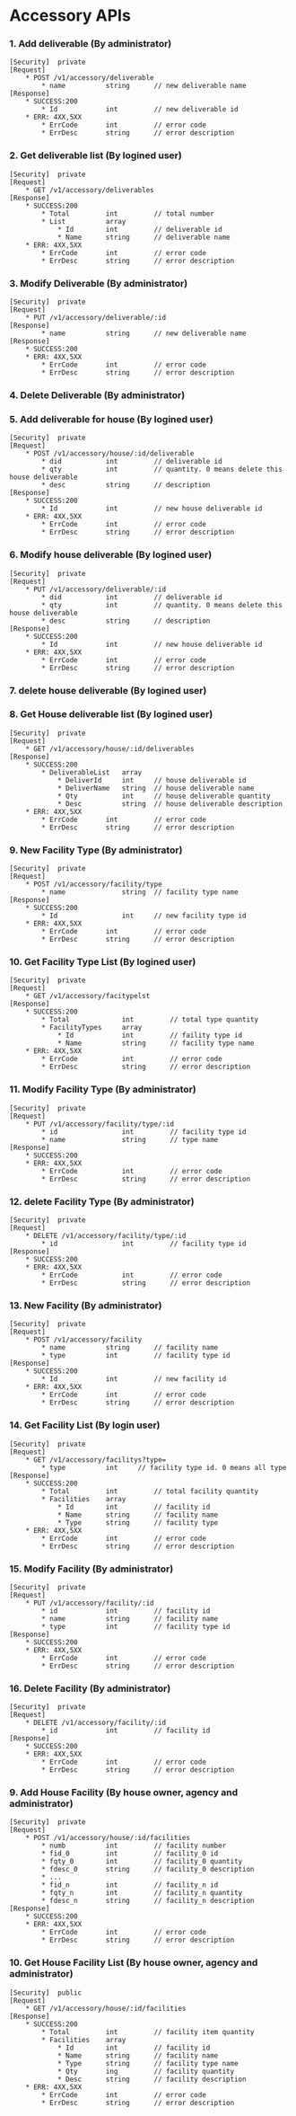 # Accessory APIs

### 1. Add deliverable (By administrator)
	[Security]	private
	[Request]
  		* POST /v1/accessory/deliverable
	  		* name			string		// new deliverable name
	[Response]
		* SUCCESS:200 
			* Id			int			// new deliverable id
		* ERR: 4XX,5XX
	  		* ErrCode		int			// error code
	  		* ErrDesc		string		// error description


### 2. Get deliverable list (By logined user)
	[Security]	private
	[Request]
  		* GET /v1/accessory/deliverables
	[Response]
		* SUCCESS:200 
			* Total			int			// total number
			* List			array
				* Id		int			// deliverable id
				* Name		string		// deliverable name
		* ERR: 4XX,5XX
	  		* ErrCode		int			// error code
	  		* ErrDesc		string		// error description

### 3. Modify Deliverable (By administrator)
	[Security]	private
	[Request]
  		* PUT /v1/accessory/deliverable/:id
	[Response]
	  		* name			string		// new deliverable name
	[Response]
		* SUCCESS:200 
		* ERR: 4XX,5XX
	  		* ErrCode		int			// error code
	  		* ErrDesc		string		// error description

### 4. Delete Deliverable (By administrator)

### 5. Add deliverable for house (By logined user)
	[Security]	private
	[Request]
  		* POST /v1/accessory/house/:id/deliverable
	  		* did			int			// deliverable id
	  		* qty			int			// quantity. 0 means delete this house deliverable
	  		* desc			string		// description 
  	[Response]
		* SUCCESS:200 
			* Id			int			// new house deliverable id
		* ERR: 4XX,5XX
	  		* ErrCode		int			// error code
	  		* ErrDesc		string		// error description

### 6. Modify house deliverable (By logined user)
	[Security]	private
	[Request]
  		* PUT /v1/accessory/deliverable/:id
	  		* did			int			// deliverable id
	  		* qty			int			// quantity. 0 means delete this house deliverable
	  		* desc			string		// description 
  	[Response]
		* SUCCESS:200 
			* Id			int			// new house deliverable id
		* ERR: 4XX,5XX
	  		* ErrCode		int			// error code
	  		* ErrDesc		string		// error description

### 7. delete house deliverable (By logined user)

### 8. Get House deliverable list (By logined user)
	[Security]	private
	[Request]
  		* GET /v1/accessory/house/:id/deliverables
  	[Response]
		* SUCCESS:200 
			* DeliverableList	array
				* DeliverId		int		// house deliverable id
				* DeliverName	string	// house deliverable name
				* Qty			int		// house deliverable quantity
				* Desc			string	// house deliverable description 
		* ERR: 4XX,5XX
	  		* ErrCode		int			// error code
	  		* ErrDesc		string		// error description


### 9. New Facility Type (By administrator)
	[Security]	private
	[Request]
  		* POST /v1/accessory/facility/type
	  		* name				string	// facility type name
  	[Response]
		* SUCCESS:200 
			* Id				int		// new facility type id
		* ERR: 4XX,5XX
	  		* ErrCode		int			// error code
	  		* ErrDesc		string		// error description


### 10. Get Facility Type List (By logined user)
	[Security]	private
	[Request]
  		* GET /v1/accessory/facitypelst
  	[Response]
		* SUCCESS:200 
			* Total				int			// total type quantity
			* FacilityTypes		array
				* Id			int			// faility type id
				* Name			string		// facility type name
		* ERR: 4XX,5XX
	  		* ErrCode			int			// error code
	  		* ErrDesc			string		// error description

### 11. Modify Facility Type (By administrator)
	[Security]	private
	[Request]
  		* PUT /v1/accessory/facility/type/:id
	  		* id 				int 		// facility type id
	  		* name				string		// type name
  	[Response]
		* SUCCESS:200 
		* ERR: 4XX,5XX
	  		* ErrCode			int			// error code
	  		* ErrDesc			string		// error description

### 12. delete Facility Type (By administrator)
	[Security]	private
	[Request]
  		* DELETE /v1/accessory/facility/type/:id
	  		* id 				int 		// facility type id
  	[Response]
		* SUCCESS:200 
		* ERR: 4XX,5XX
	  		* ErrCode			int			// error code
	  		* ErrDesc			string		// error description

### 13. New Facility (By administrator)
	[Security]	private
	[Request]
  		* POST /v1/accessory/facility
	  		* name			string		// facility name
	  		* type			int			// facility type id
  	[Response]
		* SUCCESS:200 
			* Id			int			// new facility id
		* ERR: 4XX,5XX
	  		* ErrCode		int			// error code
	  		* ErrDesc		string		// error description


### 14. Get Facility List (By login user)
	[Security]	private
	[Request]
  		* GET /v1/accessory/facilitys?type=
	  		* type			int		// facility type id. 0 means all type
  	[Response]
		* SUCCESS:200
			* Total			int			// total facility quantity
			* Facilities	array 
				* Id		int			// facility id
				* Name		string		// facility name
				* Type		string		// facility type
		* ERR: 4XX,5XX
	  		* ErrCode		int			// error code
	  		* ErrDesc		string		// error description

### 15. Modify Facility (By administrator)
	[Security]	private
	[Request]
  		* PUT /v1/accessory/facility/:id
	  		* id			int 		// facility id
	  		* name			string		// facility name
	  		* type			int			// facility type id
  	[Response]
		* SUCCESS:200
		* ERR: 4XX,5XX
	  		* ErrCode		int			// error code
	  		* ErrDesc		string		// error description

### 16. Delete Facility (By administrator)
	[Security]	private
	[Request]
  		* DELETE /v1/accessory/facility/:id
	  		* id			int 		// facility id
  	[Response]
		* SUCCESS:200
		* ERR: 4XX,5XX
	  		* ErrCode		int			// error code
	  		* ErrDesc		string		// error description


### 9. Add House Facility (By house owner, agency and administrator)
	[Security]	private
	[Request]
  		* POST /v1/accessory/house/:id/facilities
	  		* numb			int			// facility number
	  		* fid_0			int			// facility_0 id
	  		* fqty_0		int			// facility_0 quantity
	  		* fdesc_0		string		// facility_0 description
	  		* ...
	  		* fid_n			int			// facility_n id
	  		* fqty_n		int			// facility_n quantity
	  		* fdesc_n		string		// facility_n description
  	[Response]
		* SUCCESS:200
		* ERR: 4XX,5XX
	  		* ErrCode		int			// error code
	  		* ErrDesc		string		// error description


### 10. Get House Facility List (By house owner, agency and administrator)
	[Security]	public
	[Request]
  		* GET /v1/accessory/house/:id/facilities
  	[Response]
		* SUCCESS:200
	  		* Total			int			// facility item quantity
	  		* Facilities	array
		  		* Id		int			// facility id
		  		* Name		string		// facility name
		  		* Type		string		// facility type name
		  		* Qty		ing 		// facility quantity
		  		* Desc		string		// facility description
		* ERR: 4XX,5XX
	  		* ErrCode		int			// error code
	  		* ErrDesc		string		// error description
